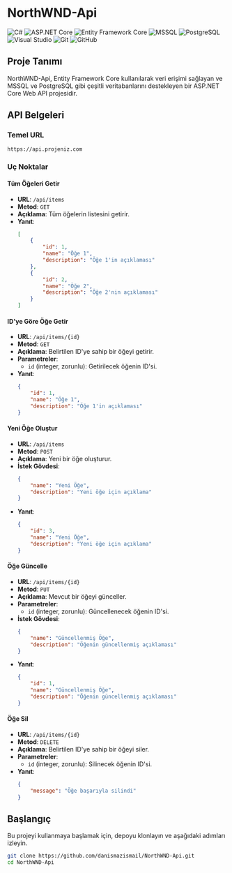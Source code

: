 # NorthWND-Api

![C#](https://upload.wikimedia.org/wikipedia/commons/thumb/0/0d/C_Sharp_wordmark.svg/200px-C_Sharp_wordmark.svg.png) ![ASP.NET Core](https://upload.wikimedia.org/wikipedia/commons/thumb/e/ee/.NET_Core_Logo.svg/200px-.NET_Core_Logo.svg.png) 
![Entity Framework Core](https://upload.wikimedia.org/wikipedia/commons/thumb/8/8d/Entity_Framework_Logo.svg/200px-Entity_Framework_Logo.svg.png) 
![MSSQL](https://upload.wikimedia.org/wikipedia/commons/thumb/8/87/Microsoft_SQL_Server_Logo.svg/200px-Microsoft_SQL_Server_Logo.svg.png) 
![PostgreSQL](https://upload.wikimedia.org/wikipedia/commons/thumb/2/29/Postgresql_elephant.svg/200px-Postgresql_elephant.svg.png) 
![Visual Studio](https://upload.wikimedia.org/wikipedia/commons/thumb/5/59/Visual_Studio_Icon_2019.svg/200px-Visual_Studio_Icon_2019.svg.png) 
![Git](https://upload.wikimedia.org/wikipedia/commons/thumb/e/e0/Git-logo.svg/200px-Git-logo.svg.png) 
![GitHub](https://upload.wikimedia.org/wikipedia/commons/thumb/9/91/Octicons-mark-github.svg/200px-Octicons-mark-github.svg.png)

## Proje Tanımı

NorthWND-Api, Entity Framework Core kullanılarak veri erişimi sağlayan ve MSSQL ve PostgreSQL gibi çeşitli veritabanlarını destekleyen bir ASP.NET Core Web API projesidir.

## API Belgeleri

### Temel URL
`https://api.projeniz.com`

### Uç Noktalar

#### Tüm Öğeleri Getir

- **URL**: `/api/items`
- **Metod**: `GET`
- **Açıklama**: Tüm öğelerin listesini getirir.
- **Yanıt**:
    ```json
    [
        {
            "id": 1,
            "name": "Öğe 1",
            "description": "Öğe 1'in açıklaması"
        },
        {
            "id": 2,
            "name": "Öğe 2",
            "description": "Öğe 2'nin açıklaması"
        }
    ]
    ```

#### ID'ye Göre Öğe Getir

- **URL**: `/api/items/{id}`
- **Metod**: `GET`
- **Açıklama**: Belirtilen ID'ye sahip bir öğeyi getirir.
- **Parametreler**:
    - `id` (integer, zorunlu): Getirilecek öğenin ID'si.
- **Yanıt**:
    ```json
    {
        "id": 1,
        "name": "Öğe 1",
        "description": "Öğe 1'in açıklaması"
    }
    ```

#### Yeni Öğe Oluştur

- **URL**: `/api/items`
- **Metod**: `POST`
- **Açıklama**: Yeni bir öğe oluşturur.
- **İstek Gövdesi**:
    ```json
    {
        "name": "Yeni Öğe",
        "description": "Yeni öğe için açıklama"
    }
    ```
- **Yanıt**:
    ```json
    {
        "id": 3,
        "name": "Yeni Öğe",
        "description": "Yeni öğe için açıklama"
    }
    ```

#### Öğe Güncelle

- **URL**: `/api/items/{id}`
- **Metod**: `PUT`
- **Açıklama**: Mevcut bir öğeyi günceller.
- **Parametreler**:
    - `id` (integer, zorunlu): Güncellenecek öğenin ID'si.
- **İstek Gövdesi**:
    ```json
    {
        "name": "Güncellenmiş Öğe",
        "description": "Öğenin güncellenmiş açıklaması"
    }
    ```
- **Yanıt**:
    ```json
    {
        "id": 1,
        "name": "Güncellenmiş Öğe",
        "description": "Öğenin güncellenmiş açıklaması"
    }
    ```

#### Öğe Sil

- **URL**: `/api/items/{id}`
- **Metod**: `DELETE`
- **Açıklama**: Belirtilen ID'ye sahip bir öğeyi siler.
- **Parametreler**:
    - `id` (integer, zorunlu): Silinecek öğenin ID'si.
- **Yanıt**:
    ```json
    {
        "message": "Öğe başarıyla silindi"
    }
    ```

## Başlangıç

Bu projeyi kullanmaya başlamak için, depoyu klonlayın ve aşağıdaki adımları izleyin.

```bash
git clone https://github.com/danismazismail/NorthWND-Api.git
cd NorthWND-Api
